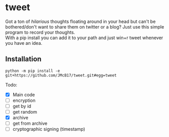 # tweet
Got a ton of *hilarious* thoughts floating around in your head but can't be bothered/don't want to share them on twitter or a blog? Just use this simple program to record your thoughts.    
With a pip install you can add it to your path and just win+r tweet whenever you have an idea.

## Installation
`python -m pip install -e git+https://github.com/JMcB17/tweet.git#egg=tweet`

Todo:
- [x] Main code
- [ ] encryption
- [ ] get by id
- [ ] get random
- [x] archive
- [ ] get from archive
- [ ] cryptographic signing (timestamp)
